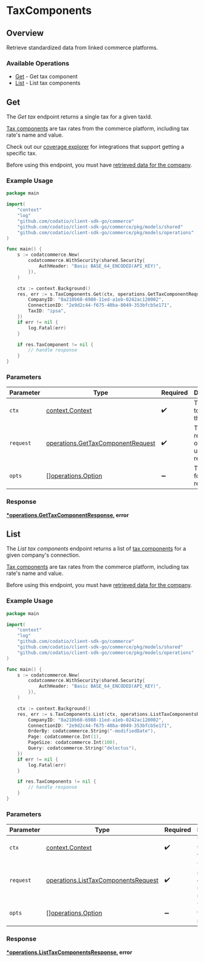 # TaxComponents

## Overview

Retrieve standardized data from linked commerce platforms.

### Available Operations

* [Get](#get) - Get tax component
* [List](#list) - List tax components

## Get

The *Get tax* endpoint returns a single tax for a given taxId.

[Tax components](https://docs.codat.io/commerce-api#/schemas/TaxComponent) are tax rates from the commerce platform, including tax rate's name and value.

Check out our [coverage explorer](https://knowledge.codat.io/supported-features/commerce?view=tab-by-data-type&dataType=commerce-taxComponents) for integrations that support getting a specific tax.

Before using this endpoint, you must have [retrieved data for the company](https://docs.codat.io/codat-api#/operations/refresh-company-data).


### Example Usage

```go
package main

import(
	"context"
	"log"
	"github.com/codatio/client-sdk-go/commerce"
	"github.com/codatio/client-sdk-go/commerce/pkg/models/shared"
	"github.com/codatio/client-sdk-go/commerce/pkg/models/operations"
)

func main() {
    s := codatcommerce.New(
        codatcommerce.WithSecurity(shared.Security{
            AuthHeader: "Basic BASE_64_ENCODED(API_KEY)",
        }),
    )

    ctx := context.Background()
    res, err := s.TaxComponents.Get(ctx, operations.GetTaxComponentRequest{
        CompanyID: "8a210b68-6988-11ed-a1eb-0242ac120002",
        ConnectionID: "2e9d2c44-f675-40ba-8049-353bfcb5e171",
        TaxID: "ipsa",
    })
    if err != nil {
        log.Fatal(err)
    }

    if res.TaxComponent != nil {
        // handle response
    }
}
```

### Parameters

| Parameter                                                                              | Type                                                                                   | Required                                                                               | Description                                                                            |
| -------------------------------------------------------------------------------------- | -------------------------------------------------------------------------------------- | -------------------------------------------------------------------------------------- | -------------------------------------------------------------------------------------- |
| `ctx`                                                                                  | [context.Context](https://pkg.go.dev/context#Context)                                  | :heavy_check_mark:                                                                     | The context to use for the request.                                                    |
| `request`                                                                              | [operations.GetTaxComponentRequest](../../models/operations/gettaxcomponentrequest.md) | :heavy_check_mark:                                                                     | The request object to use for the request.                                             |
| `opts`                                                                                 | [][operations.Option](../../models/operations/option.md)                               | :heavy_minus_sign:                                                                     | The options for this request.                                                          |


### Response

**[*operations.GetTaxComponentResponse](../../models/operations/gettaxcomponentresponse.md), error**


## List

The *List tax components* endpoint returns a list of [tax components](https://docs.codat.io/commerce-api#/schemas/TaxComponent) for a given company's connection.

[Tax components](https://docs.codat.io/commerce-api#/schemas/TaxComponent) are tax rates from the commerce platform, including tax rate's name and value.

Before using this endpoint, you must have [retrieved data for the company](https://docs.codat.io/codat-api#/operations/refresh-company-data).
    

### Example Usage

```go
package main

import(
	"context"
	"log"
	"github.com/codatio/client-sdk-go/commerce"
	"github.com/codatio/client-sdk-go/commerce/pkg/models/shared"
	"github.com/codatio/client-sdk-go/commerce/pkg/models/operations"
)

func main() {
    s := codatcommerce.New(
        codatcommerce.WithSecurity(shared.Security{
            AuthHeader: "Basic BASE_64_ENCODED(API_KEY)",
        }),
    )

    ctx := context.Background()
    res, err := s.TaxComponents.List(ctx, operations.ListTaxComponentsRequest{
        CompanyID: "8a210b68-6988-11ed-a1eb-0242ac120002",
        ConnectionID: "2e9d2c44-f675-40ba-8049-353bfcb5e171",
        OrderBy: codatcommerce.String("-modifiedDate"),
        Page: codatcommerce.Int(1),
        PageSize: codatcommerce.Int(100),
        Query: codatcommerce.String("delectus"),
    })
    if err != nil {
        log.Fatal(err)
    }

    if res.TaxComponents != nil {
        // handle response
    }
}
```

### Parameters

| Parameter                                                                                  | Type                                                                                       | Required                                                                                   | Description                                                                                |
| ------------------------------------------------------------------------------------------ | ------------------------------------------------------------------------------------------ | ------------------------------------------------------------------------------------------ | ------------------------------------------------------------------------------------------ |
| `ctx`                                                                                      | [context.Context](https://pkg.go.dev/context#Context)                                      | :heavy_check_mark:                                                                         | The context to use for the request.                                                        |
| `request`                                                                                  | [operations.ListTaxComponentsRequest](../../models/operations/listtaxcomponentsrequest.md) | :heavy_check_mark:                                                                         | The request object to use for the request.                                                 |
| `opts`                                                                                     | [][operations.Option](../../models/operations/option.md)                                   | :heavy_minus_sign:                                                                         | The options for this request.                                                              |


### Response

**[*operations.ListTaxComponentsResponse](../../models/operations/listtaxcomponentsresponse.md), error**

